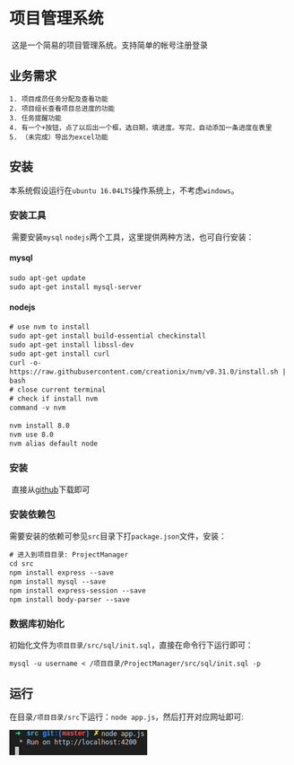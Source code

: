 # 项目管理系统

​	这是一个简易的项目管理系统。支持简单的帐号注册登录

## 业务需求

   	1. 项目成员任务分配及查看功能
   	2. 项目组长查看项目总进度的功能
   	3. 任务提醒功能
   	4. 有一个+按钮，点了以后出一个框，选日期，填进度。写完，自动添加一条进度在表里
   	5. （未完成）导出为excel功能

## 安装

​	本系统假设运行在`ubuntu 16.04LTS`操作系统上，不考虑`windows`。

### 安装工具

​	需要安装`mysql` `nodejs`两个工具，这里提供两种方法，也可自行安装：

#### mysql

```shell
sudo apt-get update
sudo apt-get install mysql-server
```

#### nodejs

```shell
# use nvm to install
sudo apt-get install build-essential checkinstall
sudo apt-get install libssl-dev
sudo apt-get install curl
curl -o- https://raw.githubusercontent.com/creationix/nvm/v0.31.0/install.sh | bash
# close current terminal
# check if install nvm
command -v nvm

nvm install 8.0
nvm use 8.0
nvm alias default node
```

### 安装

​	直接从[github](git@github.com:hugoOrange/bigeye.git)下载即可

### 安装依赖包

​	需要安装的依赖可参见`src`目录下打`package.json`文件，安装：

```shell
# 进入到项目目录: ProjectManager
cd src
npm install express --save
npm install mysql --save
npm install express-session --save
npm install body-parser --save
```

### 数据库初始化

​	初始化文件为`项目目录/src/sql/init.sql`，直接在命令行下运行即可：

```shell
mysql -u username < /项目目录/ProjectManager/src/sql/init.sql -p
```

## 运行

​	在目录`/项目目录/src`下运行：`node app.js`，然后打开对应网址即可:

![](./run.png)
